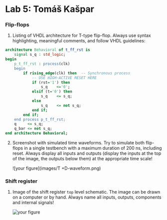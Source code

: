# Lab 5: Tomáš Kašpar

### Flip-flops

1. Listing of VHDL architecture for T-type flip-flop. Always use syntax highlighting, meaningful comments, and follow VHDL guidelines:

```vhdl
architecture Behavioral of t_ff_rst is
    signal s_q : std_logic;
begin
    p_t_ff_rst : process(clk)
    begin
        if rising_edge(clk) then  -- Synchronous process
            -- USE HIGH-ACTIVE RESET HERE
            if (rst='1') then
                s_q    <='0';
            elsif (t='0') then
                s_q    <= s_q;
            else
                s_q    <= not s_q;                
            end if;
        end if;
    end process p_t_ff_rst;
    q     <= s_q;
    q_bar <= not s_q;
end architecture Behavioral;
```

2. Screenshot with simulated time waveforms. Try to simulate both flip-flops in a single testbench with a maximum duration of 200 ns, including reset. Always display all inputs and outputs (display the inputs at the top of the image, the outputs below them) at the appropriate time scale!

   ![your figure](images/T +D-waveform.png)

### Shift register

1. Image of the shift register `top` level schematic. The image can be drawn on a computer or by hand. Always name all inputs, outputs, components and internal signals!

   ![your figure]()
